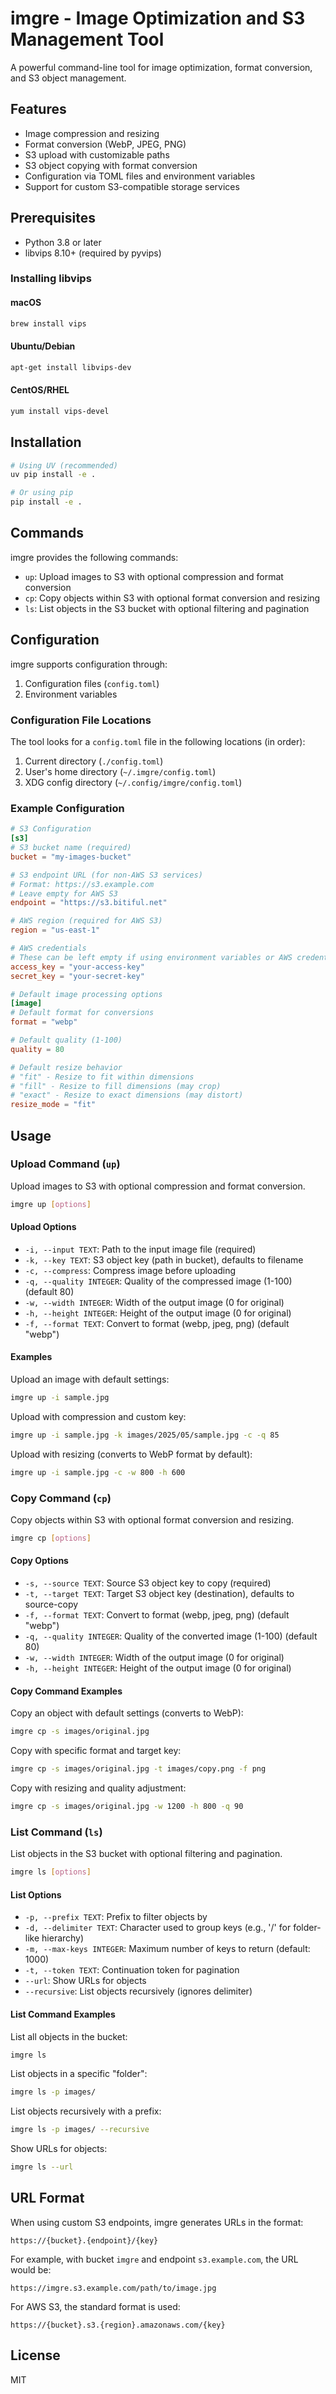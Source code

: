 # imgre - Image Optimization and S3 Management Tool

A powerful command-line tool for image optimization, format conversion, and S3 object management.

## Features

* Image compression and resizing
* Format conversion (WebP, JPEG, PNG)
* S3 upload with customizable paths
* S3 object copying with format conversion
* Configuration via TOML files and environment variables
* Support for custom S3-compatible storage services

## Prerequisites

* Python 3.8 or later
* libvips 8.10+ (required by pyvips)

### Installing libvips

#### macOS

```bash
brew install vips
```

#### Ubuntu/Debian

```bash
apt-get install libvips-dev
```

#### CentOS/RHEL

```bash
yum install vips-devel
```

## Installation

```bash
# Using UV (recommended)
uv pip install -e .

# Or using pip
pip install -e .
```

## Commands

imgre provides the following commands:

* `up`: Upload images to S3 with optional compression and format conversion
* `cp`: Copy objects within S3 with optional format conversion and resizing
* `ls`: List objects in the S3 bucket with optional filtering and pagination

## Configuration

imgre supports configuration through:

1. Configuration files (`config.toml`)
2. Environment variables

### Configuration File Locations

The tool looks for a `config.toml` file in the following locations (in order):

1. Current directory (`./config.toml`)
2. User's home directory (`~/.imgre/config.toml`)
3. XDG config directory (`~/.config/imgre/config.toml`)

### Example Configuration

```toml
# S3 Configuration
[s3]
# S3 bucket name (required)
bucket = "my-images-bucket"

# S3 endpoint URL (for non-AWS S3 services)
# Format: https://s3.example.com
# Leave empty for AWS S3
endpoint = "https://s3.bitiful.net"

# AWS region (required for AWS S3)
region = "us-east-1"

# AWS credentials
# These can be left empty if using environment variables or AWS credential files
access_key = "your-access-key"
secret_key = "your-secret-key"

# Default image processing options
[image]
# Default format for conversions
format = "webp"

# Default quality (1-100)
quality = 80

# Default resize behavior
# "fit" - Resize to fit within dimensions
# "fill" - Resize to fill dimensions (may crop)
# "exact" - Resize to exact dimensions (may distort)
resize_mode = "fit"
```

## Usage

### Upload Command (`up`)

Upload images to S3 with optional compression and format conversion.

```bash
imgre up [options]
```

#### Upload Options

* `-i, --input TEXT`: Path to the input image file (required)
* `-k, --key TEXT`: S3 object key (path in bucket), defaults to filename
* `-c, --compress`: Compress image before uploading
* `-q, --quality INTEGER`: Quality of the compressed image (1-100) (default 80)
* `-w, --width INTEGER`: Width of the output image (0 for original)
* `-h, --height INTEGER`: Height of the output image (0 for original)
* `-f, --format TEXT`: Convert to format (webp, jpeg, png) (default "webp")

#### Examples

Upload an image with default settings:

```bash
imgre up -i sample.jpg
```

Upload with compression and custom key:

```bash
imgre up -i sample.jpg -k images/2025/05/sample.jpg -c -q 85
```

Upload with resizing (converts to WebP format by default):

```bash
imgre up -i sample.jpg -c -w 800 -h 600
```

### Copy Command (`cp`)

Copy objects within S3 with optional format conversion and resizing.

```bash
imgre cp [options]
```

#### Copy Options

* `-s, --source TEXT`: Source S3 object key to copy (required)
* `-t, --target TEXT`: Target S3 object key (destination), defaults to source-copy
* `-f, --format TEXT`: Convert to format (webp, jpeg, png) (default "webp")
* `-q, --quality INTEGER`: Quality of the converted image (1-100) (default 80)
* `-w, --width INTEGER`: Width of the output image (0 for original)
* `-h, --height INTEGER`: Height of the output image (0 for original)

#### Copy Command Examples

Copy an object with default settings (converts to WebP):

```bash
imgre cp -s images/original.jpg
```

Copy with specific format and target key:

```bash
imgre cp -s images/original.jpg -t images/copy.png -f png
```

Copy with resizing and quality adjustment:

```bash
imgre cp -s images/original.jpg -w 1200 -h 800 -q 90
```

### List Command (`ls`)

List objects in the S3 bucket with optional filtering and pagination.

```bash
imgre ls [options]
```

#### List Options

* `-p, --prefix TEXT`: Prefix to filter objects by
* `-d, --delimiter TEXT`: Character used to group keys (e.g., '/' for folder-like hierarchy)
* `-m, --max-keys INTEGER`: Maximum number of keys to return (default: 1000)
* `-t, --token TEXT`: Continuation token for pagination
* `--url`: Show URLs for objects
* `--recursive`: List objects recursively (ignores delimiter)

#### List Command Examples

List all objects in the bucket:

```bash
imgre ls
```

List objects in a specific "folder":

```bash
imgre ls -p images/
```

List objects recursively with a prefix:

```bash
imgre ls -p images/ --recursive
```

Show URLs for objects:

```bash
imgre ls --url
```

## URL Format

When using custom S3 endpoints, imgre generates URLs in the format:

```text
https://{bucket}.{endpoint}/{key}
```

For example, with bucket `imgre` and endpoint `s3.example.com`, the URL would be:

```text
https://imgre.s3.example.com/path/to/image.jpg
```

For AWS S3, the standard format is used:

```text
https://{bucket}.s3.{region}.amazonaws.com/{key}
```

## License

MIT
